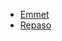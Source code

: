 - [Emmet](https://docs.emmet.io/cheat-sheet/)
- [Repaso](https://nachordz7.github.io/py/javascript/repaso/)
